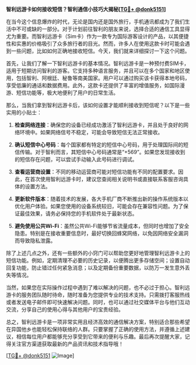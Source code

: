**智利远游卡如何接收短信？智利通信小技巧大揭秘[[TG💪+ @donk5151](https://t.me/s/donk5151)]**

在当今这个信息爆炸的时代，无论是国内还是国外旅行，手机通讯都成为了我们生活中不可或缺的一部分。对于计划前往智利的朋友来说，选择合适的通信工具显得尤为重要。而智利远游卡（Sim卡）作为一款专为国际游客设计的产品，以其便捷性和实惠的价格吸引了众多旅行者的目光。然而，许多人在使用这款卡时可能会遇到一些问题，比如如何正确地接收短信。今天，我们就来详细探讨一下这个问题。

首先，让我们了解一下智利远游卡的基本情况。智利远游卡是一种预付费SIM卡，适用于短期访问智利的游客。它支持多种语言服务，并且可以在多个国家和地区使用，包括智利、阿根廷、秘鲁等南美国家。用户可以通过购买该卡获得本地号码，享受低廉的通话和数据费用。此外，这款卡还提供了丰富的增值服务，如国际漫游、短信功能等，极大地便利了用户的日常生活。

那么，当我们拿到智利远游卡后，该如何设置才能顺利接收到短信呢？以下是一些实用的小贴士：

1. **检查网络连接**：确保您的设备已经成功激活了智利远游卡，并且处于良好的网络环境中。如果网络信号不稳定，可能会导致短信无法正常接收。

2. **确认短信中心号码**：每个国家都有特定的短信中心号码，用于处理国际间的短信传输。对于智利而言，其短信中心号码通常是“+569”。如果您发现接收到的短信存在问题，可以尝试手动输入此号码进行调试。

3. **查看运营商设置**：不同的移动运营商可能对短信功能有不同的配置要求。因此，在首次使用智利远游卡时，建议您查阅相关说明书或直接联系客服咨询具体的设置方法。

4. **更新软件版本**：随着技术的发展，各大手机厂商不断推出新的操作系统版本以优化用户体验。如果您使用的设备系统较旧，可能会存在兼容性问题。为了保证最佳效果，请务必保持您的手机软件处于最新状态。

5. **避免使用公共Wi-Fi**：虽然公共Wi-Fi能够节省流量成本，但同时也增加了安全隐患。特别是在接收重要信息时，最好切换回蜂窝网络，以免因网络安全漏洞而导致隐私泄露。

除了上述几点之外，还有一些额外的小窍门可以帮助您更好地管理智利远游卡上的短信功能。例如，定期清理不必要的历史记录，以便腾出更多存储空间；设置自动回复功能，防止错过任何紧急消息；以及定期备份重要数据，以防万一发生意外丢失等情况。

当然，如果您在实际操作过程中遇到了难以解决的问题，也不必过于担心。智利远游卡的服务团队随时待命，随时准备为您提供专业的技术支持。只需拨打客服热线或者发送电子邮件即可快速解决问题。同时，也可以通过社交媒体平台与他们互动交流，分享自己的使用心得与其他用户的宝贵经验。

总之，智利远游卡是一项非常实用且经济高效的通信解决方案，特别适合那些希望在异国他乡也能轻松保持联络的人群。只要掌握了正确的使用方法，并遵循上述建议，相信每位用户都能够充分享受到它带来的便利与乐趣。最后再次提醒大家，记得关注官方渠道获取最新的产品资讯和技术指导哦！

[[TG💪+ @donk5151](https://t.me/s/donk5151) ![Image](https://i.postimg.cc/rwNCRYN7/Snipaste-2025-04-30-17-27-05.png)]